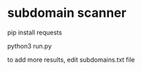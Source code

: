 <h1>subdomain scanner</h1>
<p>pip install requests</p>
<p>python3 run.py</p>
<p>to add more results, edit subdomains.txt file</p>
